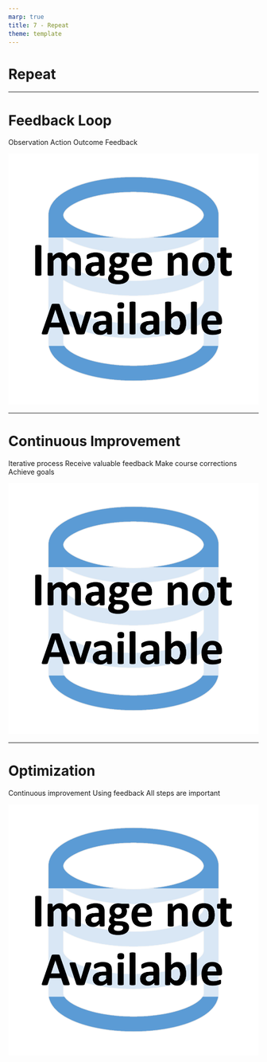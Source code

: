 ```yaml
---
marp: true
title: 7 - Repeat
theme: template
---
```


<!-- _class: title-only -->

# Repeat

---

<!-- _class: title-two-content-left-center -->

# Feedback Loop

Observation
Action
Outcome
Feedback

![image An icon of a database in a flat minimalist style](images/placeholder.png)

---

<!-- _class: title-two-content-left-center -->

# Continuous Improvement

Iterative process
Receive valuable feedback
Make course corrections
Achieve goals

![image An icon of a database in a flat minimalist style](images/placeholder.png)

---

<!-- _class: title-two-content-left-center -->

# Optimization

Continuous improvement
Using feedback
All steps are important

![image An icon of a database in a flat minimalist style](images/placeholder.png)